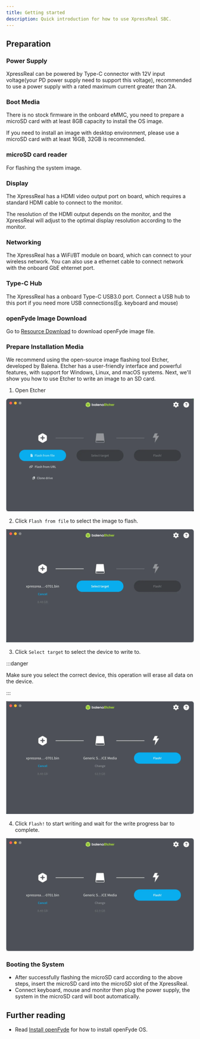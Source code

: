 ```yaml
---
title: Getting started
description: Quick introduction for how to use XpressReal SBC.
---
```


## Preparation

### Power Supply

XpressReal can be powered by Type-C connector with 12V input voltage(your PD power supply need to support this voltage), recommended to use a power supply with a rated maximum current greater than 2A.

### Boot Media

There is no stock firmware in the onboard eMMC, you need to prepare a microSD card with at least 8GB capacity to install the OS image.

If you need to install an image with desktop environment, please use a microSD card with at least 16GB, 32GB is recommended.

### microSD card reader

For flashing the system image.

### Display

The XpressReal has a HDMI video output port on board, which requires a standard HDMI cable to connect to the monitor.

The resolution of the HDMI output depends on the monitor, and the XpressReal will adjust to the optimal display resolution according to the monitor.

### Networking

The XpressReal has a WiFi/BT module on board, which can connect to your wireless network. You can also use a ethernet cable to connect network with the onboard GbE ehternet port.

### Type-C Hub

The XpressReal has a onboard Type-C USB3.0 port. Connect a USB hub to this port if you need more USB connections(Eg. keyboard and mouse)

### openFyde Image Download

Go to [Resource Download](/reference/resource-download/) to download openFyde image file.

### Prepare Installation Media

We recommend using the open-source image flashing tool Etcher, developed by Balena. Etcher has a user-friendly interface and powerful features, with support for Windows, Linux, and macOS systems. Next, we'll show you how to use Etcher to write an image to an SD card.

1. Open Etcher

![Etcher Open](../../../assets/etcher/open.webp)

2. Click `Flash from file` to select the image to flash.

![Etcher Select File](../../../assets/etcher/select-file.webp)

3. Click `Select target` to select the device to write to.

:::danger

Make sure you select the correct device, this operation will erase all data on the device.

:::

![Etcher Select Target](../../../assets/etcher/select-target.webp)

4. Click `Flash!` to start writing and wait for the write progress bar to complete.

![Etcher Flash](../../../assets/etcher/flash.webp)

### Booting the System

* After successfully flashing the microSD card according to the above steps, insert the microSD card into the microSD slot of the XpressReal.
* Connect keyboard, mouse and monitor then plug the power supply, the system in the microSD card will boot automatically.

## Further reading

- Read [Install openFyde](/guides/openfyde) for how to install openFyde OS.